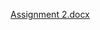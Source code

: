 [Assignment 2.docx](https://github.com/amitkumbhar50/Advance-Excel-assignment/files/10341767/Assignment.2.docx)
